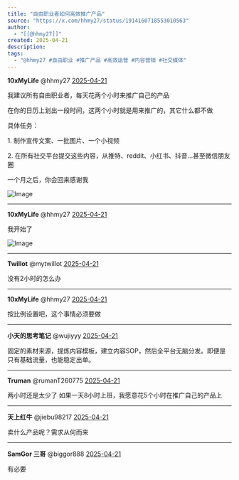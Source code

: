 ```yaml
---
title: "自由职业者如何高效推广产品"
source: "https://x.com/hhmy27/status/1914160718553010563"
author:
  - "[[@hhmy27]]"
created: 2025-04-21
description:
tags:
  - "@hhmy27 #自由职业 #推广产品 #高效运营 #内容营销 #社交媒体"
---
```

**10xMyLife** @hhmy27 [2025-04-21](https://x.com/hhmy27/status/1914160718553010563)

我建议所有自由职业者，每天花两个小时来推广自己的产品

在你的日历上划出一段时间，这两个小时就是用来推广的，其它什么都不做

具体任务：

1\. 制作宣传文案、一批图片、一个小视频

2\. 在所有社交平台提交这些内容，从推特、reddit、小红书、抖音...甚至微信朋友圈

一个月之后，你会回来感谢我

![Image](https://pbs.twimg.com/media/GpB26n7agAE3sWQ?format=jpg&name=large)

---

**10xMyLife** @hhmy27 [2025-04-21](https://x.com/hhmy27/status/1914197602192826774)

我开始了

![Image](https://pbs.twimg.com/media/GpCYkSdbQAA_UUr?format=jpg&name=large)

---

**Twillot** @mytwillot [2025-04-21](https://x.com/mytwillot/status/1914165639016833388)

没有2小时的怎么办

---

**10xMyLife** @hhmy27 [2025-04-21](https://x.com/hhmy27/status/1914197675597242548)

按比例设置吧，这个事情必须要做

---

**小天的思考笔记** @wujiyyy [2025-04-21](https://x.com/wujiyyy/status/1914167211557806327)

固定的素材来源，提炼内容模板，建立内容SOP，然后全平台无脑分发。即便是只有基础流量，也能稳定出单。

---

**Truman** @rumanT260775 [2025-04-21](https://x.com/rumanT260775/status/1914190710414413945)

两小时还是太少了 如果一天8小时上班，我愿意花5个小时在推广自己的产品上

---

**天上红牛** @jiebu98217 [2025-04-21](https://x.com/jiebu98217/status/1914164158754590832)

卖什么产品呢？需求从何而来

---

**SamGor 三哥** @biggor888 [2025-04-21](https://x.com/biggor888/status/1914175448143085765)

有必要